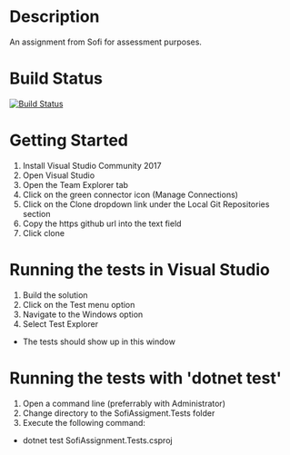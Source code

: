 # Description
An assignment from Sofi for assessment purposes.

# Build Status

[![Build Status](https://travis-ci.org/furyanPDX/sofi-assignment.svg?branch=master)](https://travis-ci.org/furyanPDX/sofi-assignment)

# Getting Started
1. Install Visual Studio Community 2017
2. Open Visual Studio
3. Open the Team Explorer tab
4. Click on the green connector icon (Manage Connections)
5. Click on the Clone dropdown link under the Local Git Repositories section
6. Copy the https github url into the text field
7. Click clone

# Running the tests in Visual Studio
1. Build the solution
2. Click on the Test menu option
3. Navigate to the Windows option
4. Select Test Explorer
  * The tests should show up in this window

# Running the tests with 'dotnet test'
1. Open a command line (preferrably with Administrator)
2. Change directory to the SofiAssigment.Tests folder
3. Execute the following command:
  * dotnet test SofiAssignment.Tests.csproj
